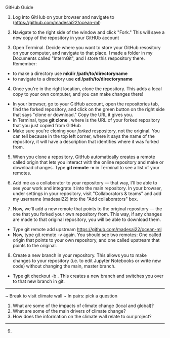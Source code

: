 GitHub Guide 

1. Log into GitHub on your browser and navigate to (https://github.com/madesai22/ocean-ml)

2. Navigate to the right side of the window and click "Fork." This will save a new copy of the repository in your GitHUb account

3. Open Terminal. Decide where you want to store your GitHub resository on your computer, and navigate to that place. I made a folder in my Documents called "InternGit", and I store this respository there. 
Remember: 
* to make a directory use **mkdir /path/to/directoryname**
* to navigate to a directory use **cd /path/to/directoryname**

4. Once you're in the right location, clone the repository. This adds a local copy to your own computer, and you can make changes there! 
* In your browser, go to your GitHub account, open the repositories tab, find the forked repository, and click on the green button on the right side that says "clone or download." Copy the URL it gives you.
* In Terminal, type **git clone <url>**, where **<url>** is the URL of your forked repository that you just copied from GitHub
* Make sure you're cloning your *forked* respository, not the original. You can tell because in the top left corner, where it says the name of the repository, it will have a description that identifies where it was forked from.

5. When you clone a repository, GitHub automatically creates a remote called origin that lets you interact with the online repository and make or download changes. Type **git remote -v** in Terminal to see a list of your remotes.

6. Add me as a collaborator to your repository — that way, I'll be able to see your work and integrate it into the main repository. In your browser, under settings in your repository, visit "Collaborators & teams" and add my username (madesai22) into the "Add collaborators" box. 

7. Now, we'll add a new remote that points to the original repository — the one that you forked your own repository from. This way, if any changes are made to that original repository, you will be able to download them.
* Type git remote add upstream https://github.com/madesai22/ocean-ml
* Now, type git remote -v again. You should see two remotes: One called origin that points to your own repository, and one called upstream that points to the original. 

8. Create a new branch in your repository. This allows you to make changes to your repository (i.e. to edit Jupyter Notebooks or write new code) without changing the main, master branch.
* Type git checkout -b <branch-name>. This creates a new branch and switches you over to that new branch in git.

************************************
 ~ Break to visit climate wall ~
In pairs: pick a question
1. What are some of the impacts of climate change (local and global)?
2. What are some of the main drivers of climate change?
3. How does the information on the climate wall relate to our project?
***********************************


9. 
